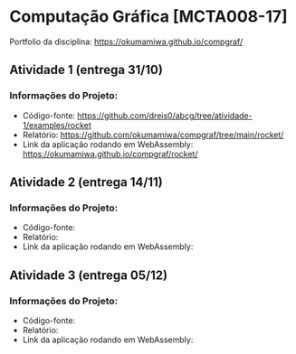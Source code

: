 # Computação Gráfica [MCTA008-17]

Portfolio da disciplina: https://okumamiwa.github.io/compgraf/

## Atividade 1 (entrega 31/10) 

### Informações do Projeto:
* Código-fonte: https://github.com/dreis0/abcg/tree/atividade-1/examples/rocket
* Relatório: https://github.com/okumamiwa/compgraf/tree/main/rocket/
* Link da aplicação rodando em WebAssembly: https://okumamiwa.github.io/compgraf/rocket/

## Atividade 2 (entrega 14/11) 

### Informações do Projeto:
* Código-fonte: 
* Relatório: 
* Link da aplicação rodando em WebAssembly: 

## Atividade 3 (entrega 05/12) 

### Informações do Projeto:
* Código-fonte: 
* Relatório: 
* Link da aplicação rodando em WebAssembly: 



